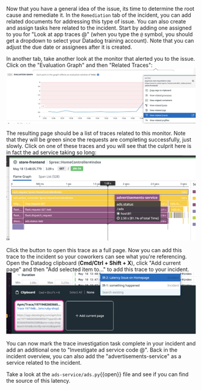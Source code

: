 Now that you have a general idea of the issue, its time to determine the root cause and remediate it. In the `Remediation` tab of the incident, you can add related documents for addressing this type of issue. You can also create and assign tasks here related to the incident. Start by adding one assigned to you for "Look at app traces @<you>" (when you type the `@` symbol, you should get a dropdown to select your Datadog training account). Note that you can adjust the due date or assignees after it is created.

In another tab, take another look at the monitor that alerted you to the issue. Click on the "Evaluation Graph" and then "Related Traces":
![Related Traces](assets/related_traces.png)

The resulting page should be a list of traces related to this monitor. Note that they will be green since the requests are completing successfully, just slowly. Click on one of these traces and you will see that the culprit here is in fact the ad service taking so long:
![Detailed Trace](assets/trace.png)

Click the button to open this trace as a full page. Now you can add this trace to the incident so your coworkers can see what you're referencing. Open the Datadog clipboard (**Cmd/Ctrl + Shift + X**), click "Add current page" and then "Add selected item to..." to add this trace to your incident. 
![Add Trace](assets/trace_cb.png)

You can now mark the trace investigation task complete in your incident and add an additional one to "Investigate ad service code @<you>". Back in the incident overview, you can also add the "advertisements-service" as a service related to the incident.

Take a look at the `ads-service/ads.py`{{open}} file and see if you can find the source of this latency. 